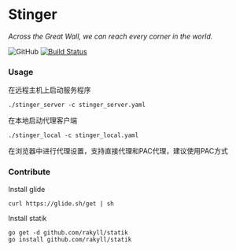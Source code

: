 # Stinger
_Across the Great Wall, we can reach every corner in the world._

![GitHub](https://img.shields.io/github/license/mashape/apistatus.svg)
[![Build Status](https://travis-ci.org/RitterHou/stinger.svg?branch=master)](https://travis-ci.org/RitterHou/stinger)

### Usage

在远程主机上启动服务程序

    ./stinger_server -c stinger_server.yaml

在本地启动代理客户端

    ./stinger_local -c stinger_local.yaml

在浏览器中进行代理设置，支持直接代理和PAC代理，建议使用PAC方式

### Contribute

Install glide

    curl https://glide.sh/get | sh

Install statik

    go get -d github.com/rakyll/statik
    go install github.com/rakyll/statik

